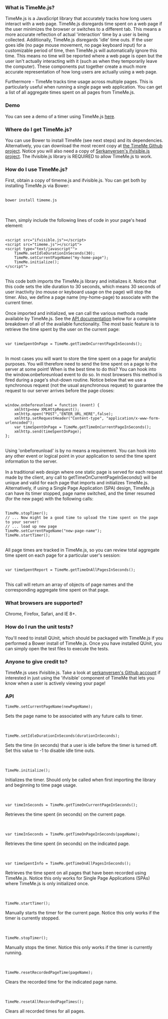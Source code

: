 <h3>What is TimeMe.js?</h3>
TimeMe.js is a JavaScript library that accurately tracks how long users interact with a web page.
TimeMe.js disregards time spent on a web page if the user minimizes the browser or 
switches to a different tab.  This means a more accurate reflection of actual 'interaction' time by 
a user is being collected.  Additionally, TimeMe.js disregards 'idle' time outs.  If the user goes 
idle (no page mouse movement, no page keyboard input) for a customizable period of time,
then TimeMe.js will automatically ignore this time.  This means no time will be reported
where a web page is open but the user isn't actually interacting with it (such as when
they temporarily leave the computer).  These components put together create a much more accurate
representation of how long users are actually using a web page.

Furthermore - TimeMe tracks time usage across multiple pages.  This is particularly 
useful when running a single page web application. You can get a list of all aggregate 
times spent on all pages from TimeMe.js.

<h3>Demo</h3>
You can see a demo of a timer using TimeMe.js 
<a target="_blank" href="http://jasonzissman.com/timeme/index.html">here</a>.

<h3>Where do I get TimeMe.js?</h3>
You can use Bower to install TimeMe (see next steps) and its dependencies.
Alternatively, you can download the most recent copy at <a href="https://github.com/jasonzissman/TimeMe.js">the TimeMe Github project</a>.
Notice you will also need a copy of <a href="https://github.com/serkanyersen/ifvisible.js">
Serkanyersen's ifvisible.js project</a>. The ifvisible.js library is REQUIRED to allow
TimeMe.js to work.

<h3>How do I use TimeMe.js?</h3>

First, obtain a copy of timeme.js and ifvisible.js.  You can get both by installing TimeMe.js via Bower: <br/><br/>
<div class="code-block"><pre><code>bower install timeme.js</pre></code></div><br/><br/>
Then, simply include the following lines of code in your page's head element: <br/><br/>
<div class="code-block"><pre><code>&lt;script src="ifvisible.js"&gt;&lt;/script&gt;
&lt;script src="timeme.js"&gt;&lt;/script"&gt;
&lt;script type="text/javascript""&gt;
	TimeMe.setIdleDurationInSeconds(30);
	TimeMe.setCurrentPageName("my-home-page");
	TimeMe.initialize();		
&lt;/script"&gt;</code></pre>
</div><br/>
This code both imports the TimeMe.js library and initializes it.  Notice that
this code sets the idle duration to 30 seconds, which means 30 seconds of user
inactivity (no mouse or keyboard usage on the page) will stop the timer.  Also,
we define a page name (my-home-page) to associate with the current timer.
<br/><br/>
Once imported and initialized, we can call the various methods made available
by TimeMe.js.  See the <a href="#API">API documentation</a> below for
a complete breakdown of all of the available functionality.  The most basic
feature is to retrieve the time spent by the user on the current page:<br/><br/>
<div class="code-block">
	<pre><code>var timeSpentOnPage = TimeMe.getTimeOnCurrentPageInSeconds();</code></pre>
</div><br/>
In most cases you will want to store the time spent on a page for analytic purposes.  You will
therefore need to send the time spent on a page to the server at some point!  When is
the best time to do this?  You can hook into the window.onbeforeunload event to do so.
In most browsers this method is fired during a page's shut-down routine.
Notice below that we use a synchronous request (not the usual asynchronous request) to guarantee
the request to our server arrives before the page closes:<br/><br/>
<div class="code-block">
<pre><code>window.onbeforeunload = function (event) {
	xmlhttp=new XMLHttpRequest();
	xmlhttp.open("POST","ENTER_URL_HERE",false);
	xmlhttp.setRequestHeader("Content-type", "application/x-www-form-urlencoded");
	var timeSpentOnPage = TimeMe.getTimeOnCurrentPageInSeconds();
	xmlhttp.send(timeSpentOnPage);
};</code></pre>
</div><br/>
Using 'onbeforeunload' is by no means a requirement.  You can hook into any other event
or logical point in your application to send the time spent information to the server.
<br/><br/>
In a traditional web design where one static page is served for each request
made by the client, any call to getTimeOnCurrentPageInSeconds() will be
unique and valid for each page that imports and initializes TimeMe.js. Alternatively,
if using a Single Page Application (SPA) design, TimeMe.js can have its timer stopped,
page name switched, and the timer resumed (for the new page) with the following calls:<br/><br/>
<div class="code-block">
<pre><code>TimeMe.stopTimer();
// ... Now might be a good time to upload the time spent on the page to your server!
// ... load up new page
TimeMe.setCurrentPageName("new-page-name");
TimeMe.startTimer();</code></pre>
</div><br/>
All page times are tracked in TimeMe.js, so you can review total aggregate time
spent on each page for a particular user's session:<br/><br/>
<div class="code-block">
<pre><code>var timeSpentReport = TimeMe.getTimeOnAllPagesInSeconds();</code></pre>
</div><br/>
This call will return an array of objects of page names and the corresponding aggregate
time spent on that page.
</div>		
<div>
<h3>What browsers are supported?</h3>
Chrome, Firefox, Safari, and IE 8+.
</div>
<div>
<h3>How do I run the unit tests?</h3>		
You'll need to install QUnit, which should be packaged with TimeMe.js if you
performed a Bower install of TimeMe.js.  Once you have installed QUnit, you can simply
open the test files to execute the tests.
</div>
<div>
<h3>Anyone to give credit to?</h3>
TimeMe.js uses ifvisible.js.  Take a look at 
<a href="https://github.com/serkanyersen/ifvisible.js">serkanyersen's Github account</a> 
if interested in just using the 'ifvisible' component of TimeMe that lets you know when a 
user is actively viewing your page! 
</div>		
<div>
<a name="API"></a>
<h3>API</h3>	
<div class="code-block">
<pre><code>TimeMe.setCurrentPageName(newPageName);</code></pre>
Sets the page name to be associated with any future calls to timer. 
<br/><br/>
</div><br/>			
<div class="code-block">
<pre><code>TimeMe.setIdleDurationInSeconds(durationInSeconds);</code></pre>
Sets the time (in seconds) that a user is idle before the timer is
turned off.  Set this value to -1 to disable idle time outs.
<br/><br/>
</div><br/>		
<div class="code-block">
<pre><code>TimeMe.initialize();</code></pre>
Initializes the timer.  Should only be called when first importing the
library and beginning to time page usage.
<br/><br/>
</div><br/>				
<div class="code-block">
<pre><code>var timeInSeconds = TimeMe.getTimeOnCurrentPageInSeconds();</code></pre>
Retrieves the time spent (in seconds) on the current page.
<br/><br/>
</div><br/>
<div class="code-block">
<pre><code>var timeInSeconds = TimeMe.getTimeOnPageInSeconds(pageName);</code></pre>
Retrieves the time spent (in seconds) on the indicated page.
<br/><br/>
</div><br/>	
<div class="code-block">
<pre><code>var timeSpentInfo = TimeMe.getTimeOnAllPagesInSeconds();</code></pre>
Retrieves the time spent on all pages that have been recorded using TimeMe.js.
Notice this only works for Single Page Applications (SPAs) where TimeMe.js is
only initialized once.
<br/><br/>
</div><br/>	
<div class="code-block">
<pre><code>TimeMe.startTimer();</code></pre>
Manually starts the timer for the current page.  Notice this only works if the
timer is currently stopped.
<br/><br/>
</div><br/>	
<div class="code-block">
<pre><code>TimeMe.stopTimer();</code></pre>
Manually stops the timer.  Notice this only works if the timer is currently running.
<br/><br/>
</div><br/>
<div class="code-block">
<pre><code>TimeMe.resetRecordedPageTime(pageName);</code></pre>
Clears the recorded time for the indicated page name.
<br/><br/>
</div><br/>	
<div class="code-block">
<pre><code>TimeMe.resetAllRecordedPageTimes();</code></pre>
Clears all recorded times for all pages.
<br/><br/>
</div><br/>				
</div>		
